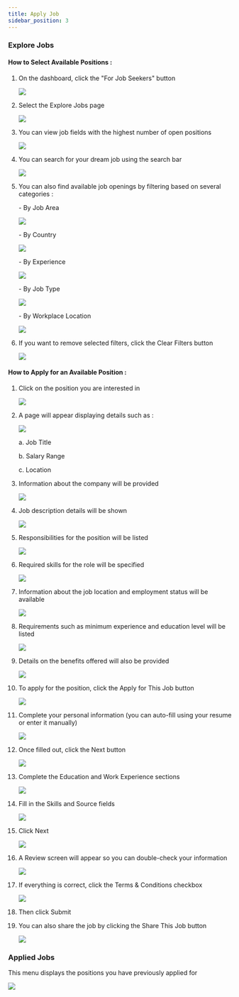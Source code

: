 ```yaml
---
title: Apply Job
sidebar_position: 3
---
```

### **Explore Jobs**

#### **How to Select Available Positions :**

1. On the dashboard, click the "For Job Seekers" button

   ![](/img/job-portal-eng-1.jpg)
2. Select the Explore Jobs page

   ![](/img/job-portal-eng-2.jpg)
3. You can view job fields with the highest number of open positions

   ![](/img/job-portal-eng-3.jpg)
4. You can search for your dream job using the search bar

   ![](/img/job-portal-eng-4.jpg)
5. You can also find available job openings by filtering based on several categories : 

   \- By Job Area

   ![](/img/job-portal-eng-5.jpg)

   \- By Country

   ![](/img/job-portal-eng-6.jpg)

   \- By Experience 

   ![](/img/job-portal-eng-7.jpg)

   \- By Job Type

   ![](/img/job-portal-eng-8.jpg)

   \- By Workplace Location

   ![](/img/job-portal-eng-9.jpg)
6. If you want to remove selected filters, click the Clear Filters button

   ![](/img/job-portal-eng-10.jpg)



#### **How to Apply for an Available Position :**

1. Click on the position you are interested in

   ![](/img/apply-job-eng-1.jpg)
2. A page will appear displaying details such as :

   ![](/img/apply-job-eng-2.jpg)

   a. Job Title

   b. Salary Range

   c. Location
3. Information about the company will be provided

   ![](/img/apply-job-eng-3.jpg)
4. Job description details will be shown

   ![](/img/apply-job-eng-4.jpg)
5. Responsibilities for the position will be listed

   ![](/img/apply-job-eng-5.jpg)
6. Required skills for the role will be specified

   ![](/img/apply-job-eng-6.jpg)
7. Information about the job location and employment status will be available

   ![](/img/apply-job-eng-7.jpg)
8. Requirements such as minimum experience and education level will be listed

   ![](/img/apply-job-eng-8.jpg)
9. Details on the benefits offered will also be provided

   ![](/img/apply-job-eng-9.jpg)
10. To apply for the position, click the Apply for This Job button

    ![](/img/apply-job-eng-10.jpg)
11. Complete your personal information (you can auto-fill using your resume or enter it manually)

    ![](/img/apply-job-eng-11.jpg)
12. Once filled out, click the Next button

    ![](/img/apply-job-eng-12.jpg)
13. Complete the Education and Work Experience sections

    ![](/img/apply-job-eng-13.jpg)
14. Fill in the Skills and Source fields

    ![](/img/apply-job-eng-14.jpg)
15. Click Next

    ![](/img/apply-job-eng-15.jpg)
16. A Review screen will appear so you can double-check your information

    ![](/img/apply-job-eng-16.jpg)
17. If everything is correct, click the Terms & Conditions checkbox

    ![](/img/apply-job-eng-17.jpg)
18. Then click Submit
19. You can also share the job by clicking the Share This Job button

    ![](/img/apply-job-eng-18.jpg)



### **Applied Jobs**

This menu displays the positions you have previously applied for

![](/img/apply-job-eng-19.jpg)

